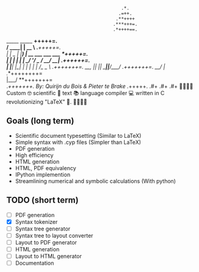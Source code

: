 
                                              .*.
                                             .=++. 
                                            .**++++
                                           .***+++=.
                                           .*++++==. 
  _____      _____                         **+++++=.   
 / ____|    |  __ \                       .***+++++=.   
| |    _   _| |__) | __ ___  ___ ___      ****+++++=.   
| |   | | | |  ___/ '__/ _ \/ __/ __|    .***++++++=.   
| |___| |_| | |   | | |  __/\__ \__ \    .**+++++++=.
 \_____\__, |_|   |_|  \___||___/___/    .**+++++++=.
        __/ |                            .**++++++++=   
       |___/                              **+++++++=   
                                          .*+++++++.
By: Quirijn du Bois & Pieter te Brake      .*+++++.
                                             .#+ 
                                             .#+ 
                                             .#+
🌲🌲🌲🌲 Custom 🤓 scientific 🧬 text 📚 language compiler 💻 written in C revolutionizing "LaTeX" 🤮. 🌲🌲🌲🌲


## Goals (long term)

- Scientific document typesetting (Similar to LaTeX)
- Simple syntax with .cyp files (Simpler than LaTeX)
- PDF generation
- High efficiency
- HTML generation
- HTML, PDF equivalency
- IPython implemention
- Streamlining numerical and symbolic calculations (With python)


## TODO (short term)
- [ ] PDF generation
- [x] Syntax tokenizer
- [ ] Syntax tree generator
- [ ] Syntax tree to layout converter
- [ ] Layout to PDF generator
- [ ] HTML generation
- [ ] Layout to HTML generator
- [ ] Documentation

